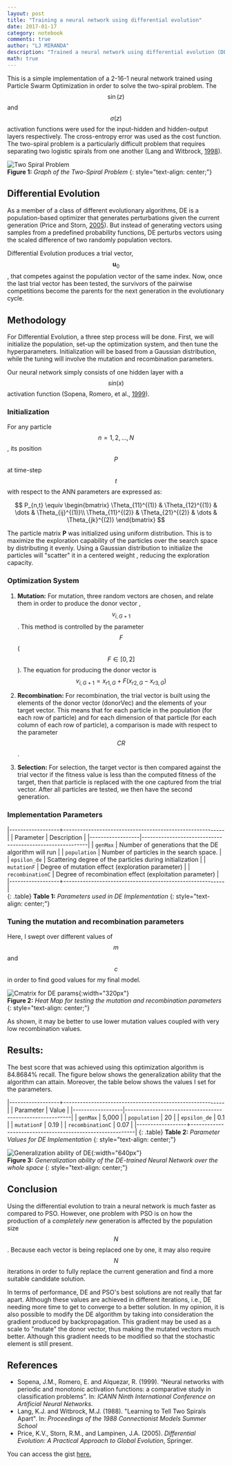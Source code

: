 ```yaml
---
layout: post
title: "Training a neural network using differential evolution"
date: 2017-01-17
category: notebook
comments: true
author: "LJ MIRANDA"
description: "Trained a neural network using differential evolution (DE) to solve the two-spiral problem"
math: true
---
```


This is a simple implementation of a 2-16-1 neural network trained using
Particle Swarm Optimization in order to solve the two-spiral problem. The
$$\sin(z)$$ and $$\sigma(z)$$ activation functions were used for the
input-hidden and hidden-output layers respectively. The cross-entropy error was
used as the cost function. The two-spiral problem is a particularly difficult
problem that requires separating two logistic spirals from one another (Lang
and Witbrock, [1998](#lang1998learning)).

![Two Spiral Problem](https://i.imgur.com/AB14SHCl.png)  
__Figure 1:__ _Graph of the Two-Spiral Problem_
{: style="text-align: center;"}

## Differential Evolution
As a member of a class of different evolutionary algorithms, DE is a
population-based optimizer that generates perturbations given the current
generation (Price and Storn, [2005](#price2005differential)). But instead of
generating vectors using samples from a predefined probability functions, DE
perturbs vectors using the scaled difference of two randomly population
vectors.

Differential Evolution produces a trial vector, $$\mathbf{u}_{0}$$, that
competes against the population vector of the same index. Now, once the last
trial vector has been tested, the survivors of the pairwise competitions
become the parents for the next generation in the evolutionary cycle.

## Methodology
For Differential Evolution, a three step process will be done. First, we will
initialize the population, set-up the optimization system, and then tune the
hyperparameters. Initialization will be based from a Gaussian distribution,
while the tuning will involve the mutation and recombination parameters.

Our neural network simply consists of one hidden layer with a $$sin(x)$$
activation function (Sopena, Romero, et al.,
[1999](#sopena1999neural)).

### Initialization
For any particle $$n = 1,2, \dots , N$$, its position $$P$$ at time-step
$$t$$ with respect to the ANN parameters are expressed as:

$$
P_{n,t} \equiv \begin{bmatrix}
\Theta_{11}^{(1)} & \Theta_{12}^{(1)} & \dots & \Theta_{ij}^{(1)}\\
\Theta_{11}^{(2)} & \Theta_{21}^{(2)} & \dots & \Theta_{jk}^{(2)}
\end{bmatrix}
$$

The particle matrix __P__ was initialized using uniform distribution. This is
to maximize the exploration capability of the particles over the search space
by distributing it evenly. Using a Gaussian distribution to initialize the
particles will "scatter" it in a centered weight , reducing the exploration
capacity.

### Optimization System  
1. __Mutation:__ For mutation, three random vectors are chosen, and relate
them in order to produce the donor vector ,$$v_{i,G+1}$$. This method is
controlled by the parameter $$F$$ ($$F \in [0,2]$$). The equation for
producing the donor vector is $$v_{i,G+1} = x_{r1,G} + F (x_{r2,G} -
x_{r3,G})$$

2. __Recombination:__ For recombination, the trial vector is built using the
elements of the donor vector (donorVec) and the elements of your target
vector. This means that for each particle in the population (for each row of
particle) and for each dimension of that particle (for each column of each
row of particle), a comparison is made with respect to the parameter $$CR$$.

3. __Selection:__ For selection, the target vector is then compared against
the trial vector if the fitness value is less than the computed fitness of
the target, then that particle is replaced with the one captured from the
trial vector. After all particles are tested, we then have the second
generation.

### Implementation Parameters  

|------------------+----------------------------------------------------------|
| Parameter        | Description                                              |
|------------------|----------------------------------------------------------|
| `genMax`         | Number of generations that the DE algorithm will run     |
| `population`     | Number of particles in the search space.                 |
| `epsilon_de`     | Scattering degree of the particles during initialization |
| `mutationF`      | Degree of mutation effect (exploration parameter)        |
| `recombinationC` | Degree of recombination effect (exploitation parameter)  |
|------------------+----------------------------------------------------------|  
{: .table}
__Table 1:__ _Parameters used in DE Implementation_
{: style="text-align: center;"}


### Tuning the mutation and recombination parameters
Here, I swept over different values of $$m$$ and $$c$$ in order to find good
values for my final model.

![Cmatrix for DE params](/assets/png/nn/cmatrix2.png){:width="320px"}       
__Figure 2:__ _Heat Map for testing the mutation and recombination parameters_
{: style="text-align: center;"}

As shown, it may be better to use lower mutation values coupled with very low
recombination values.


## Results:
The best score that was achieved using this optimization algorithm is
84.8684% recall. The figure below shows the generalization ability that the
algorithm can attain. Moreover, the table below shows the values I set for
the parameters.

|------------------+----------------------------------------------------------|
| Parameter        | Value                                                    |
|------------------|----------------------------------------------------------|
| `genMax`         | 5,000                                                    |
| `population`     | 20                                                       |
| `epsilon_de`     | 0.1                                                      |
| `mutationF`      | 0.19                                                     |
| `recombinationC` | 0.07                                                     |
|------------------+----------------------------------------------------------|
{: .table}
__Table 2:__ _Parameter Values for DE Implementation_
{: style="text-align: center;"}

![Generalization ability of DE](https://i.imgur.com/oEHj0Dhl.png){:width="640px"}  
__Figure 3:__ _Generalization ability of the DE-trained Neural Network over the whole space_
{: style="text-align: center;"}


## Conclusion
Using the differential evolution to train a neural network is much faster as
compared to PSO. However, one problem with PSO is on how the production of a
_completely new_ generation is affected by the population size $$N$$. Because
each vector is being replaced one by one, it may also require $$N$$
iterations in order to fully replace the current generation and find a more
suitable candidate solution.

In terms of performance, DE and PSO's best solutions are not really that far
apart. Although these values are achieved in different iterations, i.e., DE
needing more time to get to converge to a better solution. In my opinion, it
is also possible to modify the DE algorithm by taking into consideration the
gradient produced by backpropagation. This gradient may be used as a scale to
"mutate" the donor vector, thus making the mutated vectors much better.
Although this gradient needs to be modified so that the stochastic element is
still present.

## References
- <a id="sopena1999neural">Sopena, J.M., Romero, E. and Alquezar, R.</a>
  (1999). “Neural networks with periodic and monotonic activation functions: a
  comparative study in classification problems”. In: *ICANN Ninth International Conference on Artificial Neural Networks*.
- <a id="lang1998learning">Lang, K.J. and Witbrock, M.J.</a> (1988).
  "Learning to Tell Two Spirals Apart". In: *Proceedings of the 1988
  Connectionist Models Summer School*
- <a id="price2005differential">Price, K.V., Storn, R.M., and Lampinen,
  J.A.</a> (2005). *Differential Evolution: A Practical Approach to Global
  Evolution*, Springer.

You can access the gist [here.](https://gist.github.com/ljvmiranda921/53939299b9e67f0df082e0127c7f229d)
